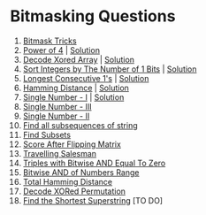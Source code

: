 # Bitmasking Questions

1. [Bitmask Tricks](#)
2. [Power of 4](https://leetcode.com/problems/power-of-four/) | [Solution](https://leetcode.com/problems/power-of-four/discuss/1721872/C%2B%2B-or-All-possible-solutions)
3. [Decode Xored Array](https://leetcode.com/problems/decode-xored-array/) | [Solution](https://leetcode.com/problems/decode-xored-array/discuss/1721980/C%2B%2B-or-XOR-property)
4. [Sort Integers by The Number of 1 Bits](https://leetcode.com/problems/sort-integers-by-the-number-of-1-bits/) | [Solution](https://leetcode.com/problems/sort-integers-by-the-number-of-1-bits/discuss/1721641/C%2B%2B-or-All-possible-solutions)
5. [Longest Consecutive 1's](https://practice.geeksforgeeks.org/problems/longest-consecutive-1s-1587115620/1/) | [Solution](#)
6. [Hamming Distance](https://leetcode.com/problems/hamming-distance/) | [Solution](https://leetcode.com/problems/hamming-distance/discuss/1721700/C%2B%2B-or-All-possible-solutions)
7. [Single Number - I](https://leetcode.com/problems/single-number/) | [Solution]()
8. [Single Number - III](https://leetcode.com/problems/single-number-iii/)
9. [Single Number - II](https://leetcode.com/problems/single-number-ii/)
10. [Find all subsequences of string](#)
11. [Find Subsets](https://leetcode.com/problems/subsets/)
12. [Score After Flipping Matrix](https://leetcode.com/problems/score-after-flipping-matrix/)
13. [Travelling Salesman](#)
14. [Triples with Bitwise AND Equal To Zero](https://leetcode.com/problems/triples-with-bitwise-and-equal-to-zero/)
15. [Bitwise AND of Numbers Range](https://leetcode.com/problems/bitwise-and-of-numbers-range/)
16. [Total Hamming Distance](https://leetcode.com/problems/total-hamming-distance/)
17. [Decode XORed Permutation](https://leetcode.com/problems/decode-xored-permutation/)
18. [Find the Shortest Superstring](https://leetcode.com/problems/find-the-shortest-superstring/) [TO DO]